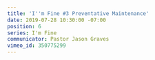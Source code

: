 ```yaml
---
title: 'I''m Fine #3 Preventative Maintenance'
date: 2019-07-28 10:30:00 -07:00
position: 6
series: I'm Fine
communicator: Pastor Jason Graves
vimeo_id: 350775299
---
```


